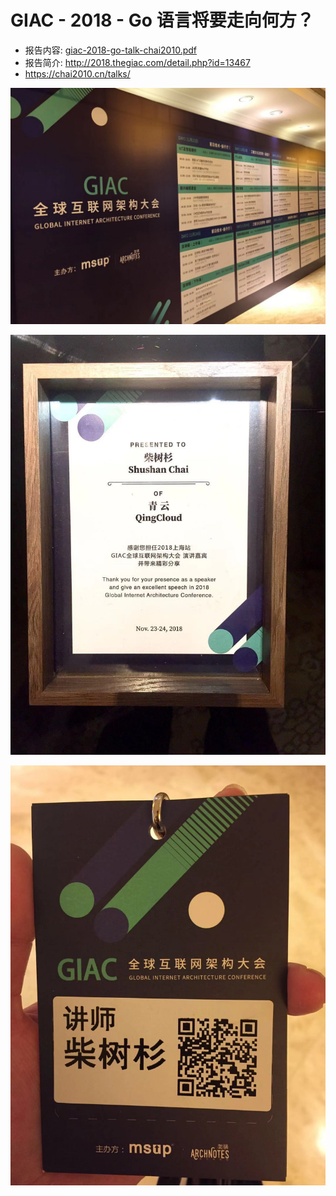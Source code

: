 
# GIAC - 2018 - Go 语言将要走向何方？

- 报告内容: [giac-2018-go-talk-chai2010.pdf](./giac-2018-go-talk-chai2010.pdf)
- 报告简介: http://2018.thegiac.com/detail.php?id=13467
- https://chai2010.cn/talks/

![](./01.jpg)

![](./02.jpg)

![](./03.jpg)
